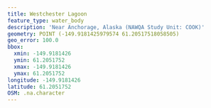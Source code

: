 ```yaml
---
title: Westchester Lagoon
feature_type: water_body
description: 'Near Anchorage, Alaska (NAWQA Study Unit: COOK)'
geometry: POINT (-149.9181425979574 61.20517518058505)
geo_error: 100.0
bbox:
  xmin: -149.9181426
  ymin: 61.2051752
  xmax: -149.9181426
  ymax: 61.2051752
longitude: -149.9181426
latitude: 61.2051752
OSM: .na.character
---
```

